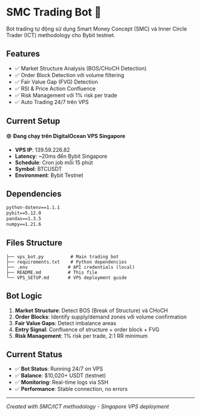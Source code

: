 # SMC Trading Bot 🤖

Bot trading tự động sử dụng Smart Money Concept (SMC) và Inner Circle Trader (ICT) methodology cho Bybit testnet.

## Features
- ✅ Market Structure Analysis (BOS/CHoCH Detection)
- ✅ Order Block Detection với volume filtering
- ✅ Fair Value Gap (FVG) Detection  
- ✅ RSI & Price Action Confluence
- ✅ Risk Management với 1% risk per trade
- ✅ Auto Trading 24/7 trên VPS

## Current Setup
🟢 **Đang chạy trên DigitalOcean VPS Singapore**
- **VPS IP**: 139.59.226.82
- **Latency**: ~20ms đến Bybit Singapore
- **Schedule**: Cron job mỗi 15 phút
- **Symbol**: BTCUSDT
- **Environment**: Bybit Testnet

## Dependencies
```txt
python-dotenv==1.1.1
pybit==5.12.0
pandas==1.3.5
numpy==1.21.6
```

## Files Structure
```
├── vps_bot.py          # Main trading bot
├── requirements.txt    # Python dependencies  
├── .env               # API credentials (local)
├── README.md          # This file
└── VPS_SETUP.md       # VPS deployment guide
```

## Bot Logic
1. **Market Structure**: Detect BOS (Break of Structure) và CHoCH
2. **Order Blocks**: Identify supply/demand zones với volume confirmation
3. **Fair Value Gaps**: Detect imbalance areas
4. **Entry Signal**: Confluence of structure + order block + FVG
5. **Risk Management**: 1% risk per trade, 2:1 RR minimum

## Current Status
- ✅ **Bot Status**: Running 24/7 on VPS
- ✅ **Balance**: $10,020+ USDT (testnet)
- ✅ **Monitoring**: Real-time logs via SSH
- ✅ **Performance**: Stable connection, no errors

---
*Created with SMC/ICT methodology - Singapore VPS deployment*
